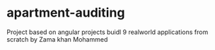 # apartment-auditing
Project based on angular projects buidl 9 realworld applications from scratch 
by Zama khan Mohammed
